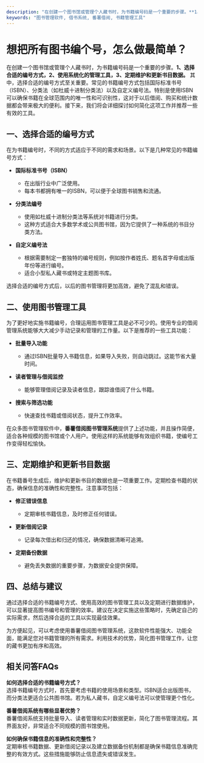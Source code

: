 ```yaml
---
description: "在创建一个图书馆或管理个人藏书时，为书籍编号码是一个重要的步骤。**1、选择合适的编号方式，2、使用系统化的管理工具，3、定期维护和更新书目数据。** 其中，选择合适的编号方式至关重要。常见的书籍编号方式包括国际标准书号（ISBN）、分类法（如杜威十进制分类法）以及自定义编号法。特别是使用ISBN可以确保书籍在全球范围内的唯一性和可识别性，这对于以后借阅、购买和统计数据都会带来极大的便利。接下来，我们将会详细探讨如何简化这项工作并推荐一些有效的工具。"
keywords: "图书管理软件, 借书系统, 番薯借阅, 书籍管理工具"
---
```

# 想把所有图书编个号，怎么做最简单？

在创建一个图书馆或管理个人藏书时，为书籍编号码是一个重要的步骤。**1、选择合适的编号方式，2、使用系统化的管理工具，3、定期维护和更新书目数据。** 其中，选择合适的编号方式至关重要。常见的书籍编号方式包括国际标准书号（ISBN）、分类法（如杜威十进制分类法）以及自定义编号法。特别是使用ISBN可以确保书籍在全球范围内的唯一性和可识别性，这对于以后借阅、购买和统计数据都会带来极大的便利。接下来，我们将会详细探讨如何简化这项工作并推荐一些有效的工具。

## 一、选择合适的编号方式

在为书籍编号时，不同的方式适应于不同的需求和场景。以下是几种常见的书籍编号方式：

- **国际标准书号（ISBN）**
  - 在出版行业中广泛使用。
  - 每本书都拥有唯一的ISBN，可以便于全球图书销售和流通。
  
- **分类法编号**
  - 使用如杜威十进制分类法等系统对书籍进行分类。
  - 这种方式适合大多数学术或公共图书馆，因为它提供了一种系统的书目分类方法。
  
- **自定义编号法**
  - 根据需要制定一套独特的编号规则，例如按作者姓氏、题名首字母或出版年份等进行编号。
  - 适合小型私人藏书或特定主题图书库。

选择合适的编号方式后，以后的图书管理将更加高效，避免了混乱和错误。

## 二、使用图书管理工具

为了更好地实施书籍编号，合理运用图书管理工具是必不可少的。使用专业的借阅管理系统能够大大减少手动记录和管理的工作量。以下是推荐的一些工具功能：

- **批量导入功能**
  - 通过ISBN批量导入书籍信息，如果导入失败，则自动跳过。这能节省大量时间。
  
- **读者管理与借阅监控**
  - 能够管理借阅记录及读者信息，跟踪谁借阅了什么书籍。

- **搜索与筛选功能**
  - 快速查找书籍或借阅状态，提升工作效率。

在众多图书管理软件中，**番薯借阅图书管理系统**提供了上述功能，并且操作简便，适合各种规模的图书馆或个人用户。使用这样的系统能够有效组织书籍，使编号工作变得轻松愉快。

## 三、定期维护和更新书目数据

在书籍番号生成后，维护和更新书目的数据也是一项重要工作。定期检查书籍的状态，确保信息的准确性和完整性。注意事项包括：

- **修正错误信息**
  - 定期审核书籍信息，及时修正任何错误。
  
- **更新借阅记录**
  - 记录每次借出和归还的情况，确保数据清晰可追溯。
  
- **定期备份数据**
  - 避免丢失数据的重要步骤，为数据安全提供保障。

## 四、总结与建议

通过选择合适的书籍编号方式、使用高效的图书管理工具以及定期进行数据维护，可以显著提高图书编号和管理的效率。建议在决定实施这些策略时，先确定自己的实际需求，然后选择合适的工具以实现最佳效果。

为方便起见，可以考虑使用番薯借阅图书管理系统，这款软件性能强大、功能全面，能满足您对书籍管理的所有需求。利用技术的优势，简化图书管理工作，让您的藏书更加有序和高效。

## 相关问答FAQs

**如何选择合适的书籍编号方式？**  
选择书籍编号方式时，首先要考虑书籍的使用场景和类型。ISBN适合出版图书，而分类法更适合公共图书馆。若为私人藏书，自定义编号法可以使管理更个性化。

**番薯借阅系统有哪些显著优势？**  
番薯借阅系统支持批量导入、读者管理和实时数据更新，简化了图书管理流程。其界面友好，非常适合不同规模的图书馆使用。

**如何确保书籍信息的准确性和完整性？**  
定期审核书籍数据、更新借阅记录以及建立数据备份机制都是确保书籍信息准确完整的有效方式。这些措施能够防止信息遗失或错误发生。
